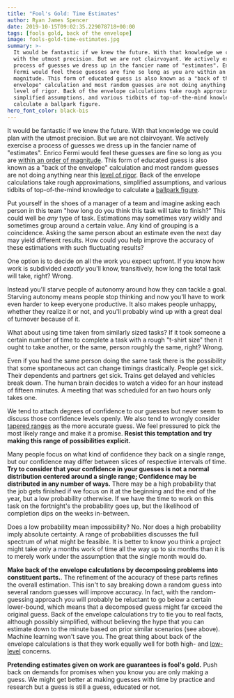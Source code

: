 ```yaml
---
title: "Fool's Gold: Time Estimates"
author: Ryan James Spencer
date: 2019-10-15T09:02:35.229078718+00:00
tags: [fools gold, back of the envelope]
image: fools-gold-time-estimates.jpg
summary: >-
  It would be fantastic if we knew the future. With that knowledge we could plan
  with the utmost precision. But we are not clairvoyant. We actively exercise a
  process of guesses we dress up in the fancier name of "estimates". Enrico
  Fermi would feel these guesses are fine so long as you are within an order of
  magnitude. This form of educated guess is also known as a "back of the
  envelope" calculation and most random guesses are not doing anything near this
  level of rigor. Back of the envelope calculations take rough approximations,
  simplified assumptions, and various tidbits of top-of-the-mind knowledge to
  calculate a ballpark figure.
hero_font_color: black-bis
---
```


It would be fantastic if we knew the future. With that knowledge we could plan
with the utmost precision. But we are not clairvoyant. We actively exercise a
process of guesses we dress up in the fancier name of "estimates". Enrico Fermi
would feel these guesses are fine so long as you are [within an order of
magnitude](https://en.wikipedia.org/wiki/Back-of-the-envelope_calculation). This
form of educated guess is also known as a "back of the envelope" calculation and
most random guesses are not doing anything near this [level of
rigor](https://www.wired.com/story/how-to-get-better-at-back-of-the-envelope-calculations/).
Back of the envelope calculations take rough approximations, simplified
assumptions, and various tidbits of top-of-the-mind knowledge to calculate a
[ballpark figure](https://en.wiktionary.org/wiki/ballpark_figure).

Put yourself in the shoes of a manager of a team and imagine asking each person
in this team "how long do you think this task will take to finish?" This could
well be _any_ type of task. Estimations may sometimes vary wildly and sometimes
group around a certain value. Any kind of grouping is a coincidence. Asking the
same person about an estimate even the next day may yield different results. How
could you help improve the accuracy of these estimations with such fluctuating
results?

One option is to decide on all the work you expect upfront. If you know how work
is subdivided _exactly_ you'll know, transitively, how long the total task will
take, right? Wrong.

Instead you'll starve people of autonomy around how they can tackle a goal.
Starving autonomy means people stop thinking and now you'll have to work even
harder to keep everyone productive. It also makes people unhappy, whether they
realize it or not, and you'll probably wind up with a great deal of turnover
because of it.

What about using time taken from similarly sized tasks? If it took someone a
certain number of time to complete a task with a rough "t-shirt size" then it
ought to take another, or the same, person roughly the same, right? Wrong.

Even if you had the same person doing the same task there is the possibility
that some spontaneous act can change timings drastically. People get sick. Their
dependents and partners get sick. Trains get delayed and vehicles break down.
The human brain decides to watch a video for an hour instead of fifteen minutes.
A meeting that was scheduled for an two hours only takes one.

We tend to attach degrees of confidence to our guesses but never seem to discuss
those confidence levels openly. We also tend to wrongly consider [tapered
ranges](https://blog.codinghorror.com/how-good-an-estimator-are-you-part-ii/) as
the more accurate guess. We feel pressured to pick the most likely range and
make it a promise. **Resist this temptation and try making this range of
possibilities explicit.**

Many people focus on what kind of confidence they back on a single range, but
our confidence may differ between slices of respective intervals of time. **Try
to consider that your confidence in your guesses is not a normal distribution
centered around a single range; Confidence may be distributed in any number of
ways.** There may be a high probability that the job gets finished if we focus
on it at the beginning and the end of the year, but a low probability otherwise.
If we have the time to work on this task on the fortnight's the probability goes
up, but the likelihood of completion dips on the weeks in-between.

Does a low probability mean impossibility? No. Nor does a high probability imply
absolute certainty. A range of probabilities discusses the full spectrum of what
might be feasible. It is better to know you think a project might take only a
months work of time all the way up to six months than it is to merely work under
the assumption that the single month would do.

**Make back of the envelope calculations by decomposing problems into
constituent parts.**. The refinement of the accuracy of these parts refines the
overall estimation. This isn't to say breaking down a random guess into several
random guesses will improve accuracy. In fact, with the random-guessing approach
you will probably be reluctant to go below a certain lower-bound, which means
that a decomposed guess might far exceed the original guess. Back of the
envelope calculations try to tie you to real facts, although possibly
simplified, without believing the hype that you can estimate down to the minute
based on prior similar scenarios (see above). Machine learning won't save you.
The great thing about back of the envelope calculations is that they work
equally well for both high- and
[low-level](http://highscalability.com/blog/2011/1/26/google-pro-tip-use-back-of-the-envelope-calculations-to-choo.html)
concerns.

**Pretending estimates given on work are guarantees is fool's gold.** Push back
on demands for promises when you know you are only making a guess. We might get
better at making guesses with time by practice and research but a guess is still
a guess, educated or not.
